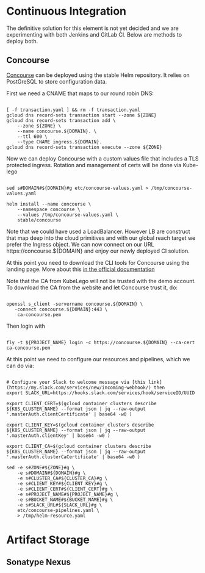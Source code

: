 # Continuous Integration

The definitive solution for this element is not yet decided and we are experimenting with both Jenkins and GitLab CI. Below are methods to deploy both. 

## Concourse

[Concourse](https://kubeapps.com/charts/stable/concourse) can be deployed using the stable Helm repository. It relies on PostGreSQL to store configuration data. 

First we need a CNAME that maps to our round robin DNS: 

<pre><code>
[ -f transaction.yaml ] && rm -f transaction.yaml
gcloud dns record-sets transaction start --zone ${ZONE}
gcloud dns record-sets transaction add \
	--zone ${ZONE} \
	--name concourse.${DOMAIN}. \
	--ttl 600 \
	--type CNAME ingress.${DOMAIN}.
gcloud dns record-sets transaction execute --zone ${ZONE}
</code></pre>

Now we can deploy Concourse with a custom values file that includes a TLS protected ingress. Rotation and management of certs will be done via Kube-lego

<pre><code>
sed s#DOMAIN#${DOMAIN}#g etc/concourse-values.yaml > /tmp/concourse-values.yaml 

helm install --name concourse \
	--namespace concourse \
	--values /tmp/concourse-values.yaml \
	stable/concourse
</code></pre>

Note that we could have used a LoadBalancer. However LB are construct that map deep into the cloud primitives and with our global reach target we prefer the Ingress object. We can now connect on our URL https://concourse.${DOMAIN} and enjoy our newly deployed CI solution. 

At this point you need to download the CLI tools for Concourse using the landing page. More about this [in the official documentation](https://github.com/concourse/fly)

Note that the CA from KubeLego will not be trusted with the demo account. To download the CA from the website and let Concourse trust it, do: 

<pre><code>
openssl s_client -servername concourse.${DOMAIN} \
   -connect concourse.${DOMAIN}:443 \
   </dev/null | \
   sed -ne '/-BEGIN CERTIFICATE-/,/-END CERTIFICATE-/p' \
   > ca-concourse.pem
</code></pre>

Then login with 

<pre><code>
fly -t ${PROJECT_NAME} login -c https://concourse.${DOMAIN} --ca-cert ca-concourse.pem
</code></pre>

At this point we need to configure our resources and pipelines, which we can do via: 

<pre><code>
# Configure your Slack to welcome message via [this link](https://my.slack.com/services/new/incoming-webhook/) then 
export SLACK_URL=https://hooks.slack.com/services/hook/serviceID/UUID

export CLIENT_CERT=$(gcloud container clusters describe ${K8S_CLUSTER_NAME} --format json | jq --raw-output '.masterAuth.clientCertificate' | base64 -w0 )

export CLIENT_KEY=$(gcloud container clusters describe ${K8S_CLUSTER_NAME} --format json | jq --raw-output '.masterAuth.clientKey' | base64 -w0 )

export CLIENT_CA=$(gcloud container clusters describe ${K8S_CLUSTER_NAME} --format json | jq --raw-output '.masterAuth.clusterCaCertificate' | base64 -w0 )

sed -e s#ZONE#${ZONE}#g \
	-e s#DOMAIN#${DOMAIN}#g \
	-e s#CLUSTER_CA#${CLUSTER_CA}#g \
	-e s#CLIENT_KEY#${CLIENT_KEY}#g \
	-e s#CLIENT_CERT#${CLIENT_CERT}#g \
	-e s#PROJECT_NAME#${PROJECT_NAME}#g \	
	-e s#BUCKET_NAME#${BUCKET_NAME}#g \	
	-e s#SLACK_URL#${SLACK_URL}#g \	
	etc/concourse-pipelines.yaml \
	> /tmp/helm-resource.yaml
</code></pre>

# Artifact Storage
## Sonatype Nexus 




<pre><code>

</code></pre>


